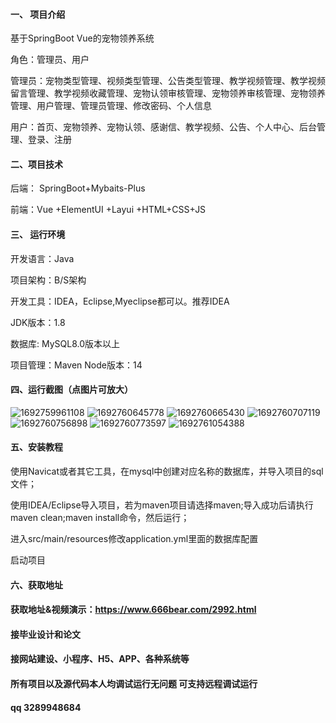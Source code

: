 #### 一、 项目介绍
基于SpringBoot Vue的宠物领养系统

角色：管理员、用户

管理员：宠物类型管理、视频类型管理、公告类型管理、教学视频管理、教学视频留言管理、教学视频收藏管理、宠物认领审核管理、宠物领养审核管理、宠物领养管理、用户管理、管理员管理、修改密码、个人信息

用户：首页、宠物领养、宠物认领、感谢信、教学视频、公告、个人中心、后台管理、登录、注册

#### 二、项目技术
后端： SpringBoot+Mybaits-Plus

前端：Vue +ElementUI +Layui +HTML+CSS+JS

#### 三、 运行环境
开发语言：Java

项目架构：B/S架构

开发工具：IDEA，Eclipse,Myeclipse都可以。推荐IDEA

JDK版本：1.8

数据库: MySQL8.0版本以上

项目管理：Maven
Node版本：14
#### 四、运行截图（点图片可放大）
![1692759961108](https://github.com/666bears/adopt/assets/143094776/c0e6cd52-c508-4a2b-893e-85e249a58aaf)
![1692760645778](https://github.com/666bears/adopt/assets/143094776/97da692e-f035-4b80-bbec-284aac51edd0)
![1692760665430](https://github.com/666bears/adopt/assets/143094776/22530f19-a8dd-41ca-a61c-e410015e8f46)
![1692760707119](https://github.com/666bears/adopt/assets/143094776/499ddca6-2885-453e-b9f3-511cbbe0c01e)
![1692760756898](https://github.com/666bears/adopt/assets/143094776/50e1a656-46c5-43c0-8446-9b9bcbc0ea1b)
![1692760773597](https://github.com/666bears/adopt/assets/143094776/823257a9-1220-4704-98b8-c642f62a7146)
![1692761054388](https://github.com/666bears/adopt/assets/143094776/a89730b0-a315-4a62-8be9-8da1cbd7bd93)



#### 五、安装教程
使用Navicat或者其它工具，在mysql中创建对应名称的数据库，并导入项目的sql文件；

使用IDEA/Eclipse导入项目，若为maven项目请选择maven;导入成功后请执行maven clean;maven install命令，然后运行；

进入src/main/resources修改application.yml里面的数据库配置

启动项目
#### 六、获取地址
#### 获取地址&视频演示：https://www.666bear.com/2992.html

#### 接毕业设计和论文
#### 接网站建设、小程序、H5、APP、各种系统等
#### 所有项目以及源代码本人均调试运行无问题 可支持远程调试运行
#### qq 3289948684
